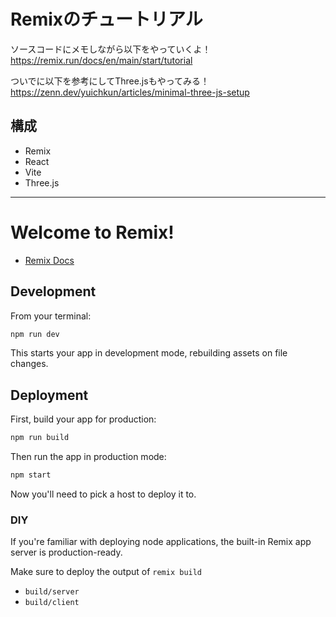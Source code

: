 # Remixのチュートリアル
ソースコードにメモしながら以下をやっていくよ！  
https://remix.run/docs/en/main/start/tutorial

ついでに以下を参考にしてThree.jsもやってみる！  
https://zenn.dev/yuichkun/articles/minimal-three-js-setup

## 構成
- Remix
- React
- Vite
- Three.js

---
# Welcome to Remix!

- [Remix Docs](https://remix.run/docs)

## Development

From your terminal:

```sh
npm run dev
```

This starts your app in development mode, rebuilding assets on file changes.

## Deployment

First, build your app for production:

```sh
npm run build
```

Then run the app in production mode:

```sh
npm start
```

Now you'll need to pick a host to deploy it to.

### DIY

If you're familiar with deploying node applications, the built-in Remix app server is production-ready.

Make sure to deploy the output of `remix build`

- `build/server`
- `build/client`
